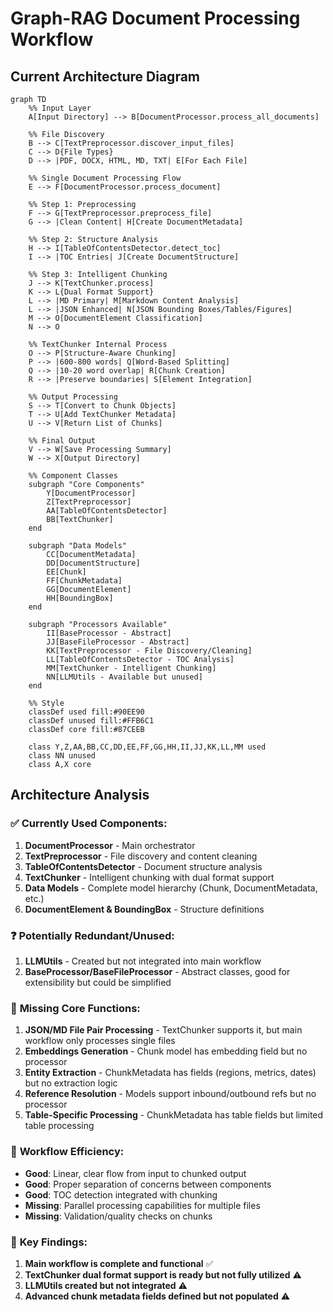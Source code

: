 # Graph-RAG Document Processing Workflow

## Current Architecture Diagram

```mermaid
graph TD
    %% Input Layer
    A[Input Directory] --> B[DocumentProcessor.process_all_documents]
    
    %% File Discovery
    B --> C[TextPreprocessor.discover_input_files]
    C --> D{File Types}
    D --> |PDF, DOCX, HTML, MD, TXT| E[For Each File]
    
    %% Single Document Processing Flow
    E --> F[DocumentProcessor.process_document]
    
    %% Step 1: Preprocessing
    F --> G[TextPreprocessor.preprocess_file]
    G --> |Clean Content| H[Create DocumentMetadata]
    
    %% Step 2: Structure Analysis  
    H --> I[TableOfContentsDetector.detect_toc]
    I --> |TOC Entries| J[Create DocumentStructure]
    
    %% Step 3: Intelligent Chunking
    J --> K[TextChunker.process]
    K --> L{Dual Format Support}
    L --> |MD Primary| M[Markdown Content Analysis]
    L --> |JSON Enhanced| N[JSON Bounding Boxes/Tables/Figures]
    M --> O[DocumentElement Classification]
    N --> O
    
    %% TextChunker Internal Process
    O --> P[Structure-Aware Chunking]
    P --> |600-800 words| Q[Word-Based Splitting]
    Q --> |10-20 word overlap| R[Chunk Creation]
    R --> |Preserve boundaries| S[Element Integration]
    
    %% Output Processing
    S --> T[Convert to Chunk Objects]
    T --> U[Add TextChunker Metadata]
    U --> V[Return List of Chunks]
    
    %% Final Output
    V --> W[Save Processing Summary]
    W --> X[Output Directory]
    
    %% Component Classes
    subgraph "Core Components"
        Y[DocumentProcessor]
        Z[TextPreprocessor] 
        AA[TableOfContentsDetector]
        BB[TextChunker]
    end
    
    subgraph "Data Models"
        CC[DocumentMetadata]
        DD[DocumentStructure] 
        EE[Chunk]
        FF[ChunkMetadata]
        GG[DocumentElement]
        HH[BoundingBox]
    end
    
    subgraph "Processors Available"
        II[BaseProcessor - Abstract]
        JJ[BaseFileProcessor - Abstract]  
        KK[TextPreprocessor - File Discovery/Cleaning]
        LL[TableOfContentsDetector - TOC Analysis]
        MM[TextChunker - Intelligent Chunking]
        NN[LLMUtils - Available but unused]
    end
    
    %% Style
    classDef used fill:#90EE90
    classDef unused fill:#FFB6C1
    classDef core fill:#87CEEB
    
    class Y,Z,AA,BB,CC,DD,EE,FF,GG,HH,II,JJ,KK,LL,MM used
    class NN unused
    class A,X core
```

## Architecture Analysis

### ✅ **Currently Used Components:**
1. **DocumentProcessor** - Main orchestrator
2. **TextPreprocessor** - File discovery and content cleaning  
3. **TableOfContentsDetector** - Document structure analysis
4. **TextChunker** - Intelligent chunking with dual format support
5. **Data Models** - Complete model hierarchy (Chunk, DocumentMetadata, etc.)
6. **DocumentElement & BoundingBox** - Structure definitions

### ❓ **Potentially Redundant/Unused:**
1. **LLMUtils** - Created but not integrated into main workflow
2. **BaseProcessor/BaseFileProcessor** - Abstract classes, good for extensibility but could be simplified

### 🔧 **Missing Core Functions:**
1. **JSON/MD File Pair Processing** - TextChunker supports it, but main workflow only processes single files
2. **Embeddings Generation** - Chunk model has embedding field but no processor
3. **Entity Extraction** - ChunkMetadata has fields (regions, metrics, dates) but no extraction logic
4. **Reference Resolution** - Models support inbound/outbound refs but no processor
5. **Table-Specific Processing** - ChunkMetadata has table fields but limited table processing

### 🎯 **Workflow Efficiency:**
- **Good**: Linear, clear flow from input to chunked output
- **Good**: Proper separation of concerns between components
- **Good**: TOC detection integrated with chunking
- **Missing**: Parallel processing capabilities for multiple files
- **Missing**: Validation/quality checks on chunks

### 🚨 **Key Findings:**
1. **Main workflow is complete and functional** ✅
2. **TextChunker dual format support is ready but not fully utilized** ⚠️
3. **LLMUtils created but not integrated** ⚠️
4. **Advanced chunk metadata fields defined but not populated** ⚠️